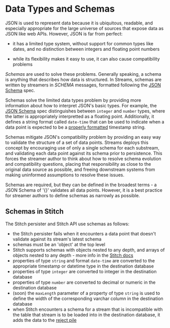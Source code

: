 # Data Types and Schemas

JSON is used to represent data because it is ubiquitous, readable, and
especially appropriate for the large universe of sources that expose data
as JSON like web APIs. However, JSON is far from perfect:

 - it has a limited type system, without support for common types like
   dates, and no distinction between integers and floating point numbers
 
 - while its flexibility makes it easy to use, it can also cause
   compatibility problems

*Schemas* are used to solve these problems. Generally speaking, a schema
is anything that describes how data is structured. In Streams, schemas are
written by streamers in *SCHEMA* messages, formatted following the
[JSON Schema] spec.

Schemas solve the limited data types problem by providing more information
about how to interpret JSON's basic types. For example, the [JSON Schema]
spec distinguishes between `integer` and `number` types, where the latter
is appropriately interpretted as a floating point. Additionally, it
defines a string format called `date-time` that can be used to indicate
when a data point is expected to be a
[properly formatted](https://tools.ietf.org/html/rfc3339) timestamp
string.

Schemas mitigate JSON's compatibility problem by providing an easy way to
validate the structure of a set of data points. Streams deploys this
concept by encouraging use of only a single schema for each substream, and
validating each data point against its schema prior to persistence. This
forces the streamer author to think about how to resolve schema evolution
and compatibility questions, placing that responsibility as close to the
original data source as possible, and freeing downstream systems from
making uninformed assumptions to resolve these issues.

Schemas are required, but they can be defined in the broadest terms - a
JSON Schema of '{}' validates all data points. However, it is a best
practice for streamer authors to define schemas as narrowly as possible.

## Schemas in Stitch

The Stitch persister and Stitch API use schemas as follows:

 - the Stitch persister fails when it encounters a data point that doesn't
   validate against its stream's latest schema
 - schemas must be an 'object' at the top level
 - Stitch supports schemas with objects nested to any depth, and arrays of
   objects nested to any depth - more info in the
   [Stitch docs](https://www.stitchdata.com/docs/data-structure/nested-data-structures-row-count-impact)
 - properties of type `string` and format `date-time` are converted to
   the appropriate timestamp or datetime type in the destination database
 - properties of type `integer` are converted to integer in the destination
   database
 - properties of type `number` are converted to decimal or numeric in the
   destination database
 - (soon) the `maxLength` parameter of a property of type `string` is used
   to define the width of the corresponding varchar column in the
   destination database
 - when Stitch encounters a schema for a stream that is incompatible with
   the table that stream is to be loaded into in the destination database,
   it adds the data to the
   [reject pile](https://www.stitchdata.com/docs/data-structure/identifying-rejected-records)
 

[JSON Schema]: http://json-schema.org/
